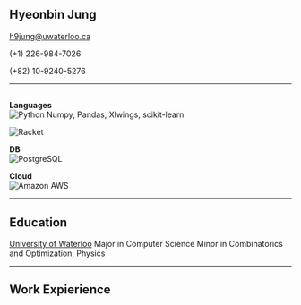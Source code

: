 

## Hyeonbin Jung
h9jung@uwaterloo.ca

(+1) 226-984-7026

(+82) 10-9240-5276

---

##

**Languages**  
![Python](https://img.shields.io/badge/Python-3776AB?style=for-the-badge&logo=python&logoColor=white)
Numpy, Pandas, Xlwings, scikit-learn

![Racket](https://img.shields.io/badge/Java-007396?style=for-the-badge&logo=java&logoColor=white)

**DB**  
![PostgreSQL](https://img.shields.io/badge/MySQL-005C84?style=for-the-badge&logo=mysql&logoColor=white)

**Cloud**  
![Amazon AWS](https://img.shields.io/badge/Amazon%20AWS-232F3E?style=for-the-badge&logo=amazonaws&logoColor=white)

---

## Education
[University of Waterloo](https://cs.uwaterloo.ca)
Major in Computer Science
Minor in Combinatorics and Optimization, Physics 

---

## Work Expierience
